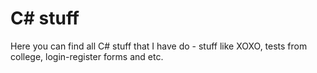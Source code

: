 # C# stuff
Here you can find all C# stuff that I have do - stuff like XOXO, tests from college, login-register forms and etc.
